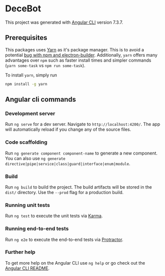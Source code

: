 # DeceBot

This project was generated with [Angular CLI](https://github.com/angular/angular-cli) version 7.3.7.

## Prerequisites

This packages uses [Yarn](http://yarnpkg.com/) as it's package manager.
This is to avoid a potential [bug with npm and electron-builder](https://github.com/electron-userland/electron-builder/issues/1147#issuecomment-276284477).
Additionally, `yarn` offers many advantages over `npm` such as faster install times and simpler commands (`yarn some-task` vs `npm run some-task`).

To install `yarn`, simply run
```sh
npm install -g yarn
```

## Angular cli commands

### Development server

Run `ng serve` for a dev server. Navigate to `http://localhost:4200/`. The app will automatically reload if you change any of the source files.

### Code scaffolding

Run `ng generate component component-name` to generate a new component. You can also use `ng generate directive|pipe|service|class|guard|interface|enum|module`.

### Build

Run `ng build` to build the project. The build artifacts will be stored in the `dist/` directory. Use the `--prod` flag for a production build.

### Running unit tests

Run `ng test` to execute the unit tests via [Karma](https://karma-runner.github.io).

### Running end-to-end tests

Run `ng e2e` to execute the end-to-end tests via [Protractor](http://www.protractortest.org/).

### Further help

To get more help on the Angular CLI use `ng help` or go check out the [Angular CLI README](https://github.com/angular/angular-cli/blob/master/README.md).

##
